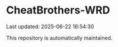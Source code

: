 # CheatBrothers-WRD

Last updated: 2025-06-22 16:54:30

This repository is automatically maintained.
